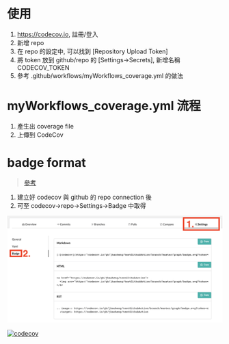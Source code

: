 # 使用 

1. https://codecov.io, 註冊/登入
2. 新增 repo
3. 在 repo 的設定中, 可以找到 [Repository Upload Token]
4. 將 token 放到 github/repo 的 [Settings->Secrets], 新增名稱 CODECOV_TOKEN
5. 參考 .github/workflows/myWorkflows_coverage.yml 的做法 

# myWorkflows_coverage.yml 流程

1. 產生出 coverage file
2. 上傳到 CodeCov

# badge format
> [參考](https://github.com/TechnionYP5777/SmartCity-Market/wiki/Integrating-Codecov-with-a-GitHub-project-(Coverage-tool)#how-do-we-integrate-it-with-github)

1. 建立好 codecov 與 github 的 repo connection 後
2. 可至 codecov->repo->Settings->Badge 中取得

![img](./image.png)

[![codecov](https://codecov.io/gh/jhaoheng/githubAction_training/branch/master/graph/badge.svg)](https://codecov.io/gh/jhaoheng/githubAction_training)